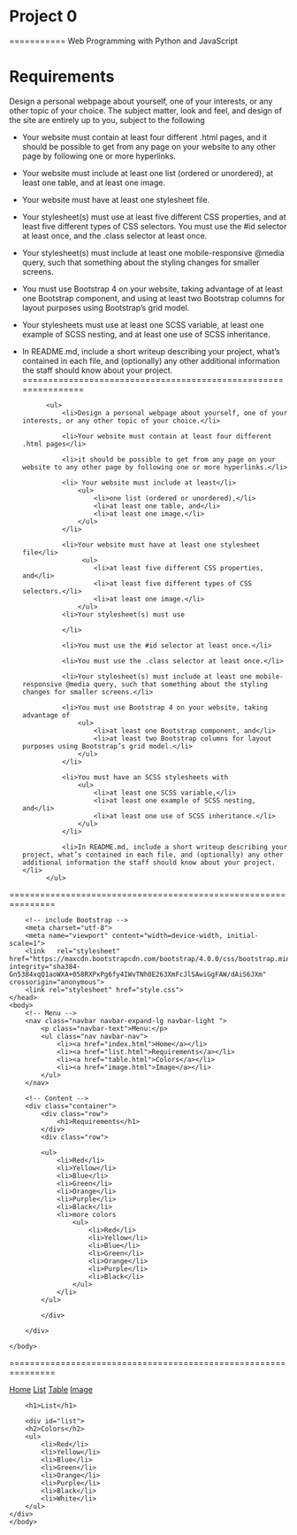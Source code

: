 # Project 0
===========
Web Programming with Python and JavaScript


Requirements
============

Design a personal webpage about yourself, one of your interests, or any other topic of your choice. The subject matter, look and feel, and design of the site are entirely up to you, subject to the following 

* Your website must contain at least four different .html pages, and it should be possible to get from any page on your website to any other page by following one or more hyperlinks.
* Your website must include at least 
    one list (ordered or unordered), 
    at least one table, and 
    at least one image.
* Your website must have at least one stylesheet file.
* Your stylesheet(s) must use at least five different CSS properties, and at least five different types of CSS selectors. You must use the #id selector at least once, and the .class selector at least once.
* Your stylesheet(s) must include at least one mobile-responsive @media query, such that something about the styling changes for smaller screens.

* You must use Bootstrap 4 on your website, taking advantage of at least one Bootstrap component, and using at least two Bootstrap columns for layout purposes using Bootstrap’s grid model.

* Your stylesheets must use at least one SCSS variable, at least one example of SCSS nesting, and at least one use of SCSS inheritance.

* In README.md, include a short writeup describing your project, what’s contained in each file, and (optionally) any other additional information the staff should know about your project.
===============================================================

            <ul> 
                <li>Design a personal webpage about yourself, one of your interests, or any other topic of your choice.</li>

                <li>Your website must contain at least four different .html pages</li>

                <li>it should be possible to get from any page on your website to any other page by following one or more hyperlinks.</li>

                <li> Your website must include at least</li>
                    <ul> 
                        <li>one list (ordered or unordered),</li>
                        <li>at least one table, and</li>
                        <li>at least one image.</li>
                    </ul>
                </li>
                
                <li>Your website must have at least one stylesheet file</li>
                     <ul> 
                        <li>at least five different CSS properties, and</li>
                        <li>at least five different types of CSS selectors.</li>
                        <li>at least one image.</li>
                    </ul>               
                <li>Your stylesheet(s) must use
                
                </li>
                
                <li>You must use the #id selector at least once.</li>
                
                <li>You must use the .class selector at least once.</li> 
                
                <li>Your stylesheet(s) must include at least one mobile-responsive @media query, such that something about the styling changes for smaller screens.</li> 
                
                <li>You must use Bootstrap 4 on your website, taking advantage of
                    <ul> 
                        <li>at least one Bootstrap component, and</li>
                        <li>at least two Bootstrap columns for layout purposes using Bootstrap’s grid model.</li>
                    </ul>                
                </li> 
                
                <li>You must have an SCSS stylesheets with
                    <ul> 
                        <li>at least one SCSS variable,</li>
                        <li>at least one example of SCSS nesting, and</li>
                        <li>at least one use of SCSS inheritance.</li>
                    </ul>                
                </li>
                 
                <li>In README.md, include a short writeup describing your project, what’s contained in each file, and (optionally) any other additional information the staff should know about your project.</li>                 
            </ul> 

===============================================================
<!DOCTYPE html>
<html>
    <head>
        <title>Project 0</title>
        
        <!-- include Bootstrap -->
        <meta charset="utf-8">
        <meta name="viewport" content="width=device-width, initial-scale=1">        
        <link   rel="stylesheet"  href="https://maxcdn.bootstrapcdn.com/bootstrap/4.0.0/css/bootstrap.min.css" integrity="sha384-Gn5384xqQ1aoWXA+058RXPxPg6fy4IWvTNh0E263XmFcJlSAwiGgFAW/dAiS6JXm" crossorigin="anonymous">
        <link rel="stylesheet" href="style.css">
    </head>
    <body>
        <!-- Menu -->
        <nav class="navbar navbar-expand-lg navbar-light ">
            <p class="navbar-text">Menu:</p>
            <ul class="nav navbar-nav">
                <li><a href="index.html">Home</a></li>
                <li><a href="list.html">Requirements</a></li>
                <li><a href="table.html">Colors</a></li>
                <li><a href="image.html">Image</a></li>
            </ul>      
        </nav>   

        <!-- Content -->
        <div class="container"> 
            <div class="row"> 
                <h1>Requirements</h1>
            </div>        
            <div class="row">
                
            <ul> 
                <li>Red</li>
                <li>Yellow</li>
                <li>Blue</li>
                <li>Green</li>
                <li>Orange</li>
                <li>Purple</li>
                <li>Black</li>
                <li>more colors
                    <ul> 
                        <li>Red</li>
                        <li>Yellow</li>
                        <li>Blue</li>
                        <li>Green</li>
                        <li>Orange</li>
                        <li>Purple</li>
                        <li>Black</li>           
                    </ul>
                </li>                                             
            </ul>            
                
            </div>
           
        </div>            
            
    </body>
</html>













===============================================================
<!DOCTYPE html>
<html>
    <head>
        <title>My Webpage</title>
        <link rel="stylesheet" href="style.css">
    </head>
    <body>
        <!-- Menu -->
        <div class="menu">
            <a href="index.html">Home</a>
            <a href="list.html">List</a>
            <a href="table.html">Table</a>
            <a href="image.html">Image</a>
        </div>

        <h1>List</h1>

        <div id="list">
        <h2>Colors</h2>
        <ul> 
            <li>Red</li>
            <li>Yellow</li>
            <li>Blue</li>
            <li>Green</li>
            <li>Orange</li>
            <li>Purple</li>
            <li>Black</li>
            <li>White</li>                                             
        </ul>
    </div>
    </body>
</html>












